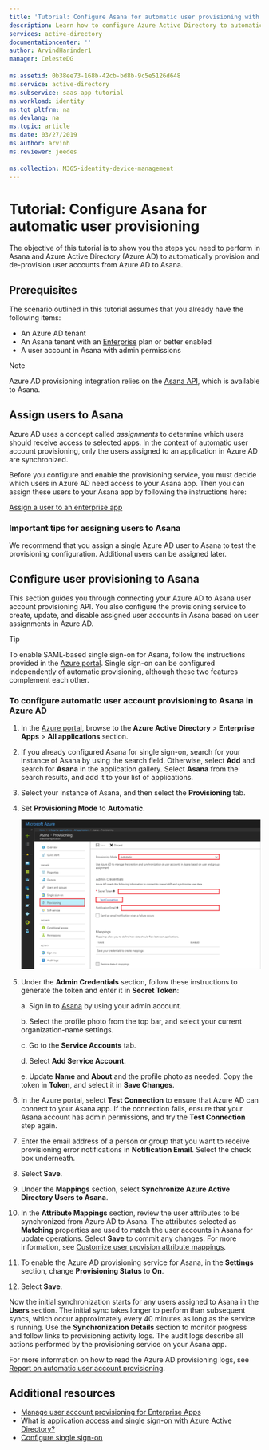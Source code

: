 ```yaml
---
title: 'Tutorial: Configure Asana for automatic user provisioning with Azure Active Directory | Microsoft Docs'
description: Learn how to configure Azure Active Directory to automatically provision and de-provision user accounts to Asana.
services: active-directory
documentationcenter: ''
author: ArvindHarinder1
manager: CelesteDG

ms.assetid: 0b38ee73-168b-42cb-bd8b-9c5e5126d648
ms.service: active-directory
ms.subservice: saas-app-tutorial
ms.workload: identity
ms.tgt_pltfrm: na
ms.devlang: na
ms.topic: article
ms.date: 03/27/2019
ms.author: arvinh
ms.reviewer: jeedes

ms.collection: M365-identity-device-management
---
```


# Tutorial: Configure Asana for automatic user provisioning

The objective of this tutorial is to show you the steps you need to perform in Asana and Azure Active Directory (Azure AD) to automatically provision and de-provision user accounts from Azure AD to Asana.

## Prerequisites

The scenario outlined in this tutorial assumes that you already have the following items:

* An Azure AD tenant
* An Asana tenant with an [Enterprise](https://www.asana.com/pricing) plan or better enabled
* A user account in Asana with admin permissions

> [!NOTE]
> Azure AD provisioning integration relies on the [Asana API](https://asana.com/developers/api-reference/users), which is available to Asana.

## Assign users to Asana

Azure AD uses a concept called *assignments* to determine which users should receive access to selected apps. In the context of automatic user account provisioning, only the users assigned to an application in Azure AD are synchronized.

Before you configure and enable the provisioning service, you must decide which users in Azure AD need access to your Asana app. Then you can assign these users to your Asana app by following the instructions here:

[Assign a user to an enterprise app](../manage-apps/assign-user-or-group-access-portal.md)

### Important tips for assigning users to Asana

We recommend that you assign a single Azure AD user to Asana to test the provisioning configuration. Additional users can be assigned later.

## Configure user provisioning to Asana

This section guides you through connecting your Azure AD to Asana user account provisioning API. You also configure the provisioning service to create, update, and disable assigned user accounts in Asana based on user assignments in Azure AD.

> [!TIP]
> To enable SAML-based single sign-on for Asana, follow the instructions provided in the [Azure portal](https://portal.azure.com). Single sign-on can be configured independently of automatic provisioning, although these two features complement each other.

### To configure automatic user account provisioning to Asana in Azure AD

1. In the [Azure portal](https://portal.azure.com), browse to the **Azure Active Directory** > **Enterprise Apps** > **All applications** section.

1. If you already configured Asana for single sign-on, search for your instance of Asana by using the search field. Otherwise, select **Add** and search for **Asana** in the application gallery. Select **Asana** from the search results, and add it to your list of applications.

1. Select your instance of Asana, and then select the **Provisioning** tab.

1. Set **Provisioning Mode** to **Automatic**.

    ![Asana Provisioning](./media/asana-provisioning-tutorial/asanaazureprovisioning.png)

1. Under the **Admin Credentials** section, follow these instructions to generate the token and enter it in  **Secret Token**:

    a. Sign in to [Asana](https://app.asana.com) by using your admin account.

    b. Select the profile photo from the top bar, and select your current organization-name settings.

    c. Go to the **Service Accounts** tab.

    d. Select **Add Service Account**.

    e. Update **Name** and **About** and the profile photo as needed. Copy the token in **Token**, and select it in **Save Changes**.

1. In the Azure portal, select **Test Connection** to ensure that Azure AD can connect to your Asana app. If the connection fails, ensure that your Asana account has admin permissions, and try the **Test Connection** step again.

1. Enter the email address of a person or group that you want to receive provisioning error notifications in  **Notification Email**. Select the check box underneath.

1. Select **Save**.

1. Under the **Mappings** section, select **Synchronize Azure Active Directory Users to Asana**.

1. In the **Attribute Mappings** section, review the user attributes to be synchronized from Azure AD to Asana. The attributes selected as **Matching** properties are used to match the user accounts in Asana for update operations. Select **Save** to commit any changes. For more information, see [Customize user provision attribute mappings](../manage-apps/customize-application-attributes.md).

1. To enable the Azure AD provisioning service for Asana, in the **Settings** section, change **Provisioning Status** to **On**.

1. Select **Save**.

Now the initial synchronization starts for any users assigned to Asana in the **Users** section. The initial sync takes longer to perform than subsequent syncs, which occur approximately every 40 minutes as long as the service is running. Use the **Synchronization Details** section to monitor progress and follow links to provisioning activity logs. The audit logs describe all actions performed by the provisioning service on your Asana app.

For more information on how to read the Azure AD provisioning logs, see [Report on automatic user account provisioning](../manage-apps/check-status-user-account-provisioning.md).

## Additional resources

* [Manage user account provisioning for Enterprise Apps](../manage-apps/configure-automatic-user-provisioning-portal.md)
* [What is application access and single sign-on with Azure Active Directory?](../manage-apps/what-is-single-sign-on.md)
* [Configure single sign-on](asana-tutorial.md)
